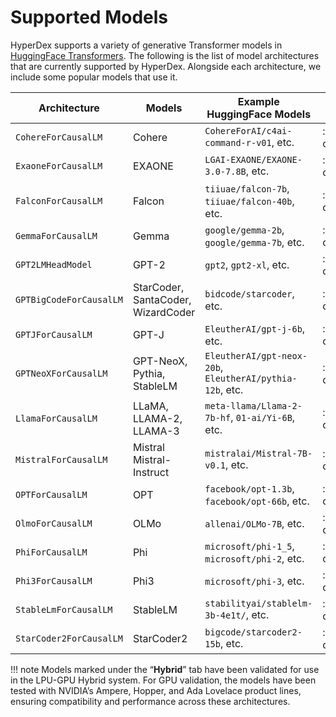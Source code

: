 # Supported Models

HyperDex supports a variety of generative Transformer models in [HuggingFace Transformers](https://huggingface.co/models). The following is the list of model architectures that are currently supported by HyperDex. Alongside each architecture, we include some popular models that use it.

|**Architecture**         |**Models**                             |**Example HuggingFace Models**                           |**Orion**        |**Hybrid**       |
|-------------------------|---------------------------------------|---------------------------------------------------------|-----------------|-----------------|
|`CohereForCausalLM`      |Cohere                                 |`CohereForAI/c4ai-command-r-v01`, etc.                   |:material-check: |:material-check: |
|`ExaoneForCausalLM`      |EXAONE                                 |`LGAI-EXAONE/EXAONE-3.0-7.8B`, etc.                      |:material-check: |:material-close: |
|`FalconForCausalLM`      |Falcon                                 |`tiiuae/falcon-7b`, `tiiuae/falcon-40b`, etc.            |:material-check: |:material-close: |
|`GemmaForCausalLM`       |Gemma                                  |`google/gemma-2b`, `google/gemma-7b`, etc.               |:material-check: |:material-close: |
|`GPT2LMHeadModel`        |GPT-2                                  |`gpt2`, `gpt2-xl`, etc.                                  |:material-check: |:material-check: |
|`GPTBigCodeForCausalLM`  |StarCoder, SantaCoder, WizardCoder     |`bidcode/starcoder`, etc.                                |:material-check: |:material-close: |
|`GPTJForCausalLM`        |GPT-J                                  |`EleutherAI/gpt-j-6b`, etc.                              |:material-check: |:material-close: |
|`GPTNeoXForCausalLM`     |GPT-NeoX,<br>Pythia,<br>StableLM       |`EleutherAI/gpt-neox-20b`, `EleutherAI/pythia-12b`, etc. |:material-check: |:material-close: |
|`LlamaForCausalLM`       |LLaMA,<br>LLAMA-2,<br>LLAMA-3          |`meta-llama/Llama-2-7b-hf`, `01-ai/Yi-6B`, etc.          |:material-check: |:material-check: |
|`MistralForCausalLM`     |Mistral<br>Mistral-Instruct            |`mistralai/Mistral-7B-v0.1`, etc.                        |:material-check: |:material-check: |
|`OPTForCausalLM`         |OPT                                    |`facebook/opt-1.3b`, `facebook/opt-66b`, etc.            |:material-check: |:material-check: |
|`OlmoForCausalLM`        |OLMo                                   |`allenai/OLMo-7B`, etc.                                  |:material-check: |:material-close: |
|`PhiForCausalLM`         |Phi                                    |`microsoft/phi-1_5`, `microsoft/phi-2`, etc.             |:material-check: |:material-close: |
|`Phi3ForCausalLM`        |Phi3                                   |`microsoft/phi-3`, etc.                                  |:material-check: |:material-check: |
|`StableLmForCausalLM`    |StableLM                               |`stabilityai/stablelm-3b-4e1t/`, etc.                    |:material-check: |:material-close: |
|`StarCoder2ForCausalLM`  |StarCoder2                             |`bigcode/starcoder2-15b`, etc.                           |:material-check: |:material-close: |

!!! note
    Models marked under the “**Hybrid**” tab have been validated for use in the LPU-GPU Hybrid system. For GPU validation, the models have been tested with NVIDIA’s Ampere, Hopper, and Ada Lovelace product lines, ensuring compatibility and performance across these architectures.
